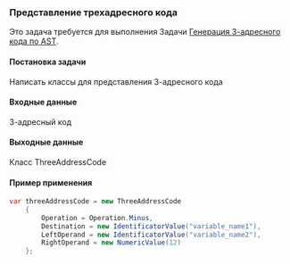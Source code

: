 ### Представление трехадресного кода

Это задача требуется для выполнения Задачи [Генерация 3-адресного кода по AST](https://github.com/mmcsOptimizingCompilers2016/pile/issues/5).

#### Постановка задачи 

Написать классы для представления 3-адресного кода

#### Входные данные

3-адресный код

#### Выходные данные

Класс ThreeAddressCode

#### Пример применения

```cs
var threeAddressCode = new ThreeAddressCode
	{
		Operation = Operation.Minus,
		Destination = new IdentificatorValue("variable_name1"),
		LeftOperand = new IdentificatorValue("variable_name2"),
		RightOperand = new NumericValue(12)
	};
```
















